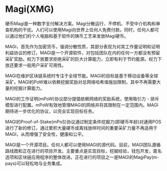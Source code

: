 # Magi(XMG)

硬币Magi是一种数字支付解决方案。Magi分散运行、不停机、不受中介机构和审查机构的干扰。人们可以使用Magi向世界上任何人免费付款。同时，任何人都可以通过他们的个人电脑和基于软件的铸币工艺来发放Magi硬币。

MAGI，首先作为加密货币，强调分散性质，其部分表现为对其工作量证明和证明利益协议的修订。MAGI是一个开源软件，对包括团队在内的任何一方都没有预留采矿奖励。权力下放要求拒绝采矿的巨大计算能力，立即有利于节约能源。权力下放还要求一般用户采矿可用性。

MAGI在维护区块链系统时专注于全球节能。MAGI的目标是基于移动设备等全球采矿。MAGI的PoW难以依赖挖掘奖励对总网络哈希值施加限制，其中不再需要大量的挖掘计算能力。

MAGI的工作证明(mPoW)协议部分提倡依赖网络的奖励系统，使用吸引力 - 排斥模型进行配置。mPoW有效地管理MAGI的网络并将其限制在一定范围内。MAGI期待进一步优化的协议，以完全实现目标任务。

MAGI的Proof-of-Stake(mPoS)协议通过制定条件挖掘力(即硬币年龄)对通用POS进行了新的修订。通过累积大量硬币或离线放样时间的重要采矿力量不再适用于MAGI，从而增强了安全性，健康和公平。

MAGI是一个开源项目。任何人都可以使用MAGI的源代码。目前，MAGI团队遵循路线图和正在进行的项目开发。主要重点是实现目标，挖掘经验，钱包开发，匿名选项和区块链应用程序的整体改进。正在进行的项目之一是MAGI的MagiPay(m-pays)可以轻松地与业务集成。
